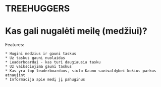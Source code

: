 TREEHUGGERS
===========

# Kas gali nugalėti meilę (medžiui)? #

Features:

	* Hugini medzius ir gauni taskus
	* Uz taskus gauni nuolaidas
	* Leaderboardai - kas turi daugiausia tasku
	* Uz vaiksciojima gauni taskus
	* Kas yra top leaderboarduos, siulo Kauno savivaldybei kokius parkus atnaujint
	* Informacija apie medį jį pahuginus
